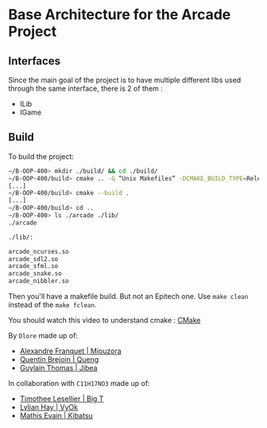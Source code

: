 # Base Architecture for the Arcade Project

## Interfaces

Since the main goal of the project is to have multiple different libs used through the same interface, there is 2 of them :
- ILib
- IGame

## Build
To build the project:
```sh
∼/B-OOP-400> mkdir ./build/ && cd ./build/
∼/B-OOP-400/build> cmake .. -G “Unix Makefiles” -DCMAKE_BUILD_TYPE=Release
[...]
∼/B-OOP-400/build> cmake --build .
[...]
∼/B-OOP-400/build> cd ..
∼/B-OOP-400> ls ./arcade ./lib/
./arcade

./lib/:

arcade_ncurses.so
arcade_sdl2.so
arcade_sfml.so
arcade_snake.so
arcade_nibbler.so
```
Then you'll have a makefile build. But not an Epitech one. Use `make clean` instead of the `make fclean`.

You should watch this video to understand cmake : [CMake](https://www.youtube.com/watch?v=mKZ-i-UfGgQ&ab_channel=kandodev)

By `Dlore` made up of:
 - [Alexandre Franquet | Miouzora](https://github.com/Miou-zora)
 - [Quentin Brejoin | Queng](https://github.com/queng123)
 - [Guylain Thomas | Jibea](https://github.com/Jibea)

In collaboration with `C11H17NO3` made up of:
 - [Timothee Lesellier | Big T](https://github.com/BigT-Dev)
 - [Lylian Hay | VyOk](https://github.com/lhay9)
 - [Mathis Evain | Kibatsu](https://github.com/Kibatsu03)
